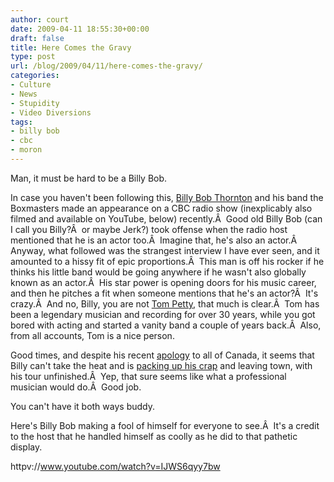 ```yaml
---
author: court
date: 2009-04-11 18:55:30+00:00
draft: false
title: Here Comes the Gravy
type: post
url: /blog/2009/04/11/here-comes-the-gravy/
categories:
- Culture
- News
- Stupidity
- Video Diversions
tags:
- billy bob
- cbc
- moron
---
```


Man, it must be hard to be a Billy Bob.

In case you haven't been following this, [Billy Bob Thornton](http://en.wikipedia.org/wiki/Billy_Bob_Thornton) and his band the Boxmasters made an appearance on a CBC radio show (inexplicably also filmed and available on YouTube, below) recently.Â  Good old Billy Bob (can I call you Billy?Â  or maybe Jerk?) took offense when the radio host mentioned that he is an actor too.Â  Imagine that, he's also an actor.Â  Anyway, what followed was the strangest interview I have ever seen, and it amounted to a hissy fit of epic proportions.Â  This man is off his rocker if he thinks his little band would be going anywhere if he wasn't also globally known as an actor.Â  His star power is opening doors for his music career, and then he pitches a fit when someone mentions that he's an actor?Â  It's crazy.Â  And no, Billy, you are not [Tom Petty](http://en.wikipedia.org/wiki/Tom_Petty), that much is clear.Â  Tom has been a legendary musician and recording for over 30 years, while you got bored with acting and started a vanity band a couple of years back.Â  Also, from all accounts, Tom is a nice person.

Good times, and despite his recent [apology](http://www.pollstar.com/blogs/news/archive/2009/04/10/660220.aspx) to all of Canada, it seems that Billy can't take the heat and is [packing up his crap](http://www.thestar.com/entertainment/article/616937) and leaving town, with his tour unfinished.Â  Yep, that sure seems like what a professional musician would do.Â  Good job.

You can't have it both ways buddy.

Here's Billy Bob making a fool of himself for everyone to see.Â  It's a credit to the host that he handled himself as coolly as he did to that pathetic display.

httpv://www.youtube.com/watch?v=IJWS6qyy7bw
